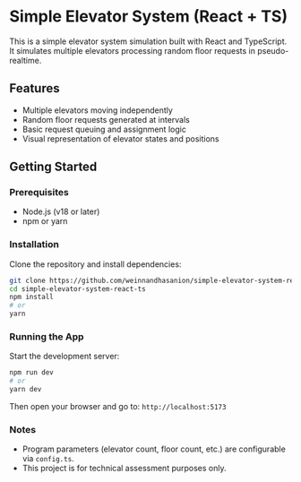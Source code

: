 # Simple Elevator System (React + TS)

This is a simple elevator system simulation built with React and TypeScript.  
It simulates multiple elevators processing random floor requests in pseudo-realtime.

## Features

- Multiple elevators moving independently
- Random floor requests generated at intervals
- Basic request queuing and assignment logic
- Visual representation of elevator states and positions

## Getting Started

### Prerequisites

- Node.js (v18 or later)
- npm or yarn

### Installation

Clone the repository and install dependencies:

```bash
git clone https://github.com/weinnandhasanion/simple-elevator-system-react-ts.git
cd simple-elevator-system-react-ts
npm install
# or
yarn
```

### Running the App

Start the development server:

```bash
npm run dev
# or
yarn dev
```

Then open your browser and go to: `http://localhost:5173`

### Notes

- Program parameters (elevator count, floor count, etc.) are configurable via `config.ts`.
- This project is for technical assessment purposes only.
